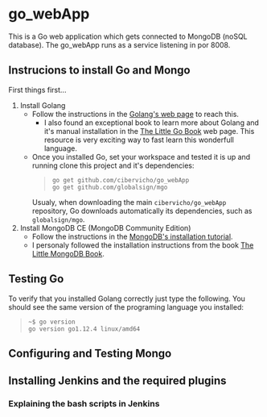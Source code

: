 # go_webApp
This is a Go web application which gets connected to MongoDB (noSQL database).
The go_webApp runs as a service listening in por 8008.

## Instrucions to install Go and Mongo
First things first... 
1. Install Golang
   - Follow the instructions in the [Golang's web page](https://golang.org/doc/install) to reach this.
     - I also found an exceptional book to learn more about Golang and it's manual installation in the [The Little Go Book](https://www.openmymind.net/The-Little-Go-Book/) web page. This resource is very exciting way to fast learn this wonderfull language.
   - Once you installed Go, set your workspace and tested it is up and running clone this project and it's dependencies:
      >```
      >go get github.com/cibervicho/go_webApp
      >go get github.com/globalsign/mgo
      >```
     Usualy, when downloading the main `cibervicho/go_webApp` repository, Go downloads automatically its dependencies, such as `globalsign/mgo`.
2. Install MongoDB CE (MongoDB Community Edition)
   - Follow the instructions in the [MongoDB's installation tutorial](https://docs.mongodb.com/manual/installation/#tutorial-installation).
   - I personaly followed the installation instructions from the book [The Little MongoDB Book](https://www.openmymind.net/2011/3/28/The-Little-MongoDB-Book/).

## Testing Go
To verify that you installed Golang correctly just type the following. You should see the same version of the programing language you installed:
   >```
   >~$ go version
   >go version go1.12.4 linux/amd64
   >```
   
## Configuring and Testing Mongo

## Installing Jenkins and the required plugins
### Explaining the bash scripts in Jenkins
